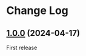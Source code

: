 # Change Log


## [1.0.0](https://github.com/minimalic/silverstripe-hackernews/releases/tag/1.0.0) (2024-04-17)

First release
